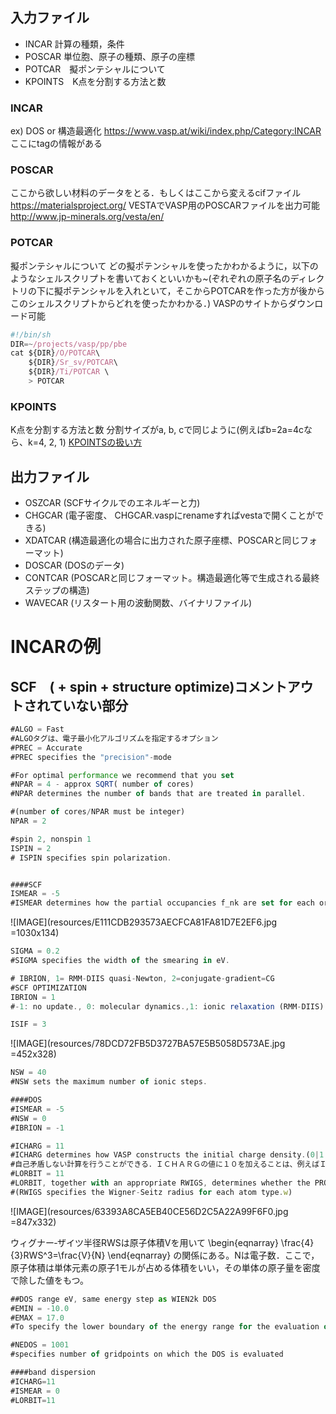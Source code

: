 ## 入力ファイル
- INCAR 計算の種類，条件
- POSCAR 単位胞、原子の種類、原子の座標
- POTCAR　擬ポンテシャルについて
- KPOINTS　K点を分割する方法と数

### INCAR
  ex) DOS or 構造最適化
  https://www.vasp.at/wiki/index.php/Category:INCAR
  ここにtagの情報がある
  
### POSCAR
ここから欲しい材料のデータをとる．もしくはここから変えるcifファイル https://materialsproject.org/
  VESTAでVASP用のPOSCARファイルを出力可能　http://www.jp-minerals.org/vesta/en/

### POTCAR
  擬ポンテシャルについて
  どの擬ポテンシャルを使ったかわかるように，以下のようなシェルスクリプトを書いておくといいかも~(ぞれぞれの原子名のディレクトリの下に擬ポテンシャルを入れといて，そこからPOTCARを作った方が後からこのシェルスクリプトからどれを使ったかわかる．)
  VASPのサイトからダウンロード可能

```js
#!/bin/sh
DIR=~/projects/vasp/pp/pbe
cat ${DIR}/O/POTCAR\
    ${DIR}/Sr_sv/POTCAR\
    ${DIR}/Ti/POTCAR \
    > POTCAR
```

### KPOINTS
  K点を分割する方法と数
  分割サイズがa, b, cで同じように(例えばb=2a=4cなら、k=4, 2, 1)
  [KPOINTSの扱い方](quiver:///notes/705CD43D-374A-4F25-A55F-9DFD043A33B0)
  
  
## 出力ファイル

- OSZCAR (SCFサイクルでのエネルギーと力)
- CHGCAR (電子密度、 CHGCAR.vaspにrenameすればvestaで開くことができる)
- XDATCAR (構造最適化の場合に出力された原子座標、POSCARと同じフォーマット)
- DOSCAR (DOSのデータ)
- CONTCAR (POSCARと同じフォーマット。構造最適化等で生成される最終ステップの構造)
- WAVECAR (リスタート用の波動関数、バイナリファイル)
  
  

# INCARの例
## SCF　( + spin + structure optimize)コメントアウトされていない部分

```js
#ALGO = Fast 
#ALGOタグは、電子最小化アルゴリズムを指定するオプション
#PREC = Accurate
#PREC specifies the "precision"-mode

#For optimal performance we recommend that you set
#NPAR = 4 - approx SQRT( number of cores)
#NPAR determines the number of bands that are treated in parallel.

#(number of cores/NPAR must be integer)    
NPAR = 2

#spin 2, nonspin 1
ISPIN = 2
# ISPIN specifies spin polarization.


####SCF
ISMEAR = -5
#ISMEAR determines how the partial occupancies f_nk are set for each orbital.

```

![IMAGE](resources/E111CDB293573AECFCA81FA81D7E2EF6.jpg =1030x134)

```js
SIGMA = 0.2
#SIGMA specifies the width of the smearing in eV.

# IBRION, 1= RMM-DIIS quasi-Newton, 2=conjugate-gradient=CG
#SCF OPTIMIZATION
IBRION = 1
#-1: no update., 0: molecular dynamics.,1: ionic relaxation (RMM-DIIS).,2: ionic relaxation (conjugate gradient algorithm).....

ISIF = 3
```

![IMAGE](resources/78DCD72FB5D3727BA57E5B5058D573AE.jpg =452x328)

```js
NSW = 40
#NSW sets the maximum number of ionic steps.

####DOS
#ISMEAR = -5
#NSW = 0
#IBRION = -1

#ICHARG = 11
#ICHARG determines how VASP constructs the initial charge density.(0|1|2|4)
#自己矛盾しない計算を行うことができる．ＩＣＨＡＲＧの値に１０を加えることは、例えばＩＣＨＡＲＧ＝１１またはＩＣＨＡＲＧ＝１２（あまり便利ではない値だけど１０も可能）、電子最小化の間ずっと、電荷密度が一定に維持されることを意味する。
#LORBIT = 11
#LORBIT, together with an appropriate RWIGS, determines whether the PROCAR or PROOUT files are written.
#(RWIGS specifies the Wigner-Seitz radius for each atom type.w)
```

![IMAGE](resources/63393A8CA5EB40CE56D2C5A22A99F6F0.jpg =847x332)

ウィグナー‐ザイツ半径RWSは原子体積Vを用いて
\begin{eqnarray}
\frac{4}{3}RWS^3=\frac{V}{N}
\end{eqnarray}
の関係にある。Nは電子数．ここで，原子体積は単体元素の原子1モルが占める体積をいい，その単体の原子量を密度で除した値をもつ。

```js
##DOS range eV, same energy step as WIEN2k DOS
#EMIN = -10.0
#EMAX = 17.0
#To specify the lower boundary of the energy range for the evaluation of the DOS

#NEDOS = 1001
#specifies number of gridpoints on which the DOS is evaluated

####band dispersion
#ICHARG=11
#ISMEAR = 0
#LORBIT=11
```

